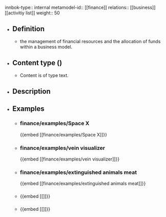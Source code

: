 innbok-type:: internal
metamodel-id:: [[finance]]
relations:: [[business]] [[activitiy list]]
weight:: 50

- ## Definition
  - the management of financial resources and the allocation of funds within a business model.
- ## Content type ()
  - Content is of type text.
  
- ## Description
- ## Examples
  - ### finance/examples/Space X
    {{embed [[finance/examples/Space X]]}}
  - ### finance/examples/vein visualizer
    {{embed [[finance/examples/vein visualizer]]}}
  - ### finance/examples/extinguished animals meat
    {{embed [[finance/examples/extinguished animals meat]]}}
  - ### 
    {{embed [[]]}}
  - ### 
    {{embed [[]]}}
  

